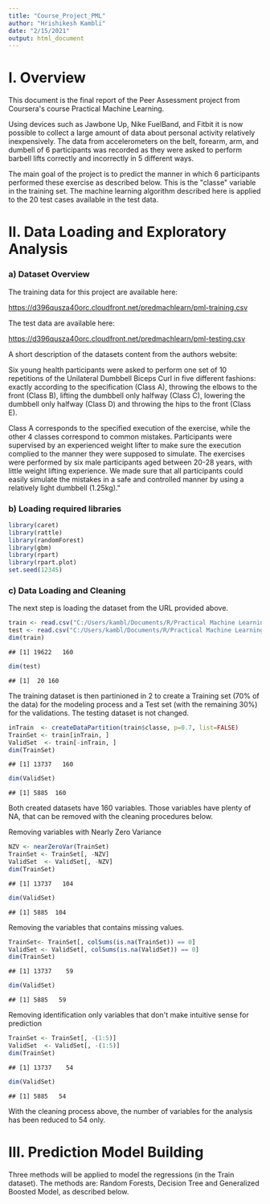 ```yaml
---
title: "Course_Project_PML"
author: "Hrishikesh Kambli"
date: "2/15/2021"
output: html_document
---
```




# I. Overview
This document is the final report of the Peer Assessment project from Coursera's course Practical Machine Learning.

Using devices such as Jawbone Up, Nike FuelBand, and Fitbit it is now possible to collect a large amount of data about personal activity relatively inexpensively. The data from accelerometers on the belt, forearm, arm, and dumbell of 6 participants was recorded as they were asked to perform barbell lifts correctly and incorrectly in 5 different ways.

The main goal of the project is to predict the manner in which 6 participants performed these exercise as described below. This is the "classe" variable in the training set. The machine learning algorithm described here is applied to the 20 test cases available in the test data.

# II. Data Loading and Exploratory Analysis

### a) Dataset Overview
The training data for this project are available here:

https://d396qusza40orc.cloudfront.net/predmachlearn/pml-training.csv

The test data are available here:

https://d396qusza40orc.cloudfront.net/predmachlearn/pml-testing.csv

A short description of the datasets content from the authors website:

Six young health participants were asked to perform one set of 10 repetitions of the Unilateral Dumbbell Biceps Curl in five different fashions: exactly according to the specification (Class A), throwing the elbows to the front (Class B), lifting the dumbbell only halfway (Class C), lowering the dumbbell only halfway (Class D) and throwing the hips to the front (Class E).

Class A corresponds to the specified execution of the exercise, while the other 4 classes correspond to common mistakes. Participants were supervised by an experienced weight lifter to make sure the execution complied to the manner they were supposed to simulate. The exercises were performed by six male participants aged between 20-28 years, with little weight lifting experience. We made sure that all participants could easily simulate the mistakes in a safe and controlled manner by using a relatively light dumbbell (1.25kg)."

### b) Loading required libraries

```r
library(caret)
library(rattle)
library(randomForest)
library(gbm)
library(rpart)
library(rpart.plot)
set.seed(12345)
```


### c) Data Loading and Cleaning
The next step is loading the dataset from the URL provided above.


```r
train <- read.csv("C:/Users/kambl/Documents/R/Practical Machine Learning/pml-training.csv")
test <- read.csv("C:/Users/kambl/Documents/R/Practical Machine Learning/pml-testing.csv")
dim(train)
```

```
## [1] 19622   160
```

```r
dim(test)
```

```
## [1]  20 160
```

The training dataset is then partinioned in 2 to create a Training set (70% of the data) for the modeling process and a Test set (with the remaining 30%) for the validations. The testing dataset is not changed.

```r
inTrain  <- createDataPartition(train$classe, p=0.7, list=FALSE)
TrainSet <- train[inTrain, ]
ValidSet  <- train[-inTrain, ]
dim(TrainSet)
```

```
## [1] 13737   160
```


```r
dim(ValidSet)
```

```
## [1] 5885  160
```

Both created datasets have 160 variables. Those variables have plenty of NA, that can be removed with the cleaning procedures below. 

Removing variables with Nearly Zero Variance

```r
NZV <- nearZeroVar(TrainSet)
TrainSet <- TrainSet[, -NZV]
ValidSet  <- ValidSet[, -NZV]
dim(TrainSet)
```

```
## [1] 13737   104
```


```r
dim(ValidSet)
```

```
## [1] 5885  104
```


Removing the variables that contains missing values.

```r
TrainSet<- TrainSet[, colSums(is.na(TrainSet)) == 0]
ValidSet <- ValidSet[, colSums(is.na(ValidSet)) == 0]
dim(TrainSet)
```

```
## [1] 13737    59
```


```r
dim(ValidSet)
```

```
## [1] 5885   59
```

Removing identification only variables that don't make intuitive sense for prediction

```r
TrainSet <- TrainSet[, -(1:5)]
ValidSet  <- ValidSet[, -(1:5)]
dim(TrainSet)
```

```
## [1] 13737    54
```


```r
dim(ValidSet)
```

```
## [1] 5885   54
```

With the cleaning process above, the number of variables for the analysis has been reduced to 54 only.


# III. Prediction Model Building
Three methods will be applied to model the regressions (in the Train dataset).
The methods are: Random Forests, Decision Tree and Generalized Boosted Model, as described below.


